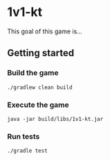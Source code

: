 # 1v1-kt

This goal of this game is...

## Getting started

### Build the game
```
./gradlew clean build
```
### Execute the game
```
java -jar build/libs/1v1-kt.jar
```
### Run tests
```
./gradle test
```

